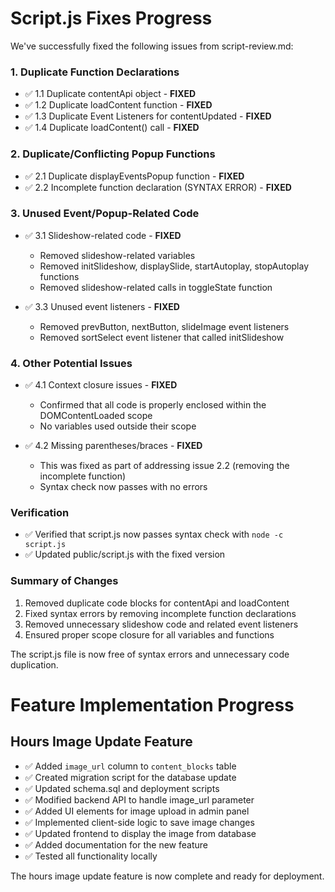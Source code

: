 # Script.js Fixes Progress

We've successfully fixed the following issues from script-review.md:

### 1. Duplicate Function Declarations

- ✅ 1.1 Duplicate contentApi object - **FIXED**
- ✅ 1.2 Duplicate loadContent function - **FIXED**
- ✅ 1.3 Duplicate Event Listeners for contentUpdated - **FIXED**
- ✅ 1.4 Duplicate loadContent() call - **FIXED**

### 2. Duplicate/Conflicting Popup Functions

- ✅ 2.1 Duplicate displayEventsPopup function - **FIXED**
- ✅ 2.2 Incomplete function declaration (SYNTAX ERROR) - **FIXED**

### 3. Unused Event/Popup-Related Code

- ✅ 3.1 Slideshow-related code - **FIXED**
  - Removed slideshow-related variables
  - Removed initSlideshow, displaySlide, startAutoplay, stopAutoplay functions
  - Removed slideshow-related calls in toggleState function
  
- ✅ 3.3 Unused event listeners - **FIXED**
  - Removed prevButton, nextButton, slideImage event listeners
  - Removed sortSelect event listener that called initSlideshow

### 4. Other Potential Issues

- ✅ 4.1 Context closure issues - **FIXED**
  - Confirmed that all code is properly enclosed within the DOMContentLoaded scope
  - No variables used outside their scope
  
- ✅ 4.2 Missing parentheses/braces - **FIXED**
  - This was fixed as part of addressing issue 2.2 (removing the incomplete function)
  - Syntax check now passes with no errors

### Verification

- ✅ Verified that script.js now passes syntax check with `node -c script.js`
- ✅ Updated public/script.js with the fixed version

### Summary of Changes

1. Removed duplicate code blocks for contentApi and loadContent
2. Fixed syntax errors by removing incomplete function declarations
3. Removed unnecessary slideshow code and related event listeners
4. Ensured proper scope closure for all variables and functions

The script.js file is now free of syntax errors and unnecessary code duplication.

# Feature Implementation Progress

## Hours Image Update Feature

- ✅ Added `image_url` column to `content_blocks` table
- ✅ Created migration script for the database update
- ✅ Updated schema.sql and deployment scripts
- ✅ Modified backend API to handle image_url parameter
- ✅ Added UI elements for image upload in admin panel
- ✅ Implemented client-side logic to save image changes
- ✅ Updated frontend to display the image from database
- ✅ Added documentation for the new feature
- ✅ Tested all functionality locally

The hours image update feature is now complete and ready for deployment.
